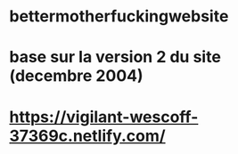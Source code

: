 # bettermotherfuckingwebsite
# base sur la version 2 du site (decembre 2004)
# https://vigilant-wescoff-37369c.netlify.com/
